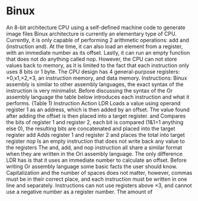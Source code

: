 # Binux
An 8-bit architecture CPU using a self-defined machine code to generate image files
Binux architecture is currently an elementary type of CPU. Currently, it is only capable of
performing 2 arithmetic operations: add and (instruction and). At the time, it can also load an
element from a register, with an immediate number as its offset. Lastly, it can run an empty
function that does not do anything called nop. However, the CPU can not store values back to
memory, as it is limited to the fact that each instruction only uses 8 bits or 1 byte.
The CPU design has 4 general-purpose registers: ×0,x1,×2,×3, an instruction memory, and data
memory.
Instructions:
Binux assembly is similar to other assembly languages, the exact syntax of the instruction is very
minimalist. Before discussing the syntax of the Or assembly language the table below introduces
each instruction and what it performs.
(Table 1)
Instruction Action
LDR Loads a value using operand register 1 as an address, which is then added by
an offset. The value found after adding the offset is then placed into a target
register.
and Compares the bits of register 1 and register 2, each bit is compared (1&1=1
anything else 0), the resulting bits are concatenated and placed into the target
register
add Adds register 1 and register 2 and places the total into target register
пор Is an empty instruction that does not write back any value to the registers
The and, add, and nop instruction all share a similar format when they are written in the Ori
assembly language. The only difference LDR has is that it uses an immediate number to
calculate an offset. Before writing Or assembly language some basic facts the user should know.
Capitalization and the number of spaces does not matter, however, commas must be in their
correct place, and each instruction must be written in one line and separately. Instructions can not
use registers above ×3, and cannot use a negative number as a register number. The amount of

